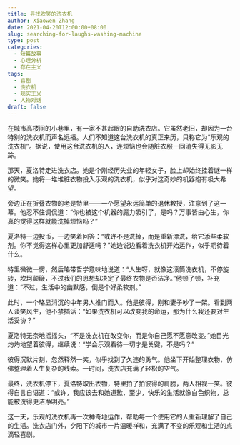 ```yaml
---
title: 寻找欢笑的洗衣机
author: Xiaowen Zhang
date: 2021-04-20T12:00:00+08:00
slug: searching-for-laughs-washing-machine
type: post
categories:
  - 短篇故事
  - 心理分析
  - 存在主义
tags:
  - 喜剧
  - 洗衣机
  - 现实主义
  - 人物对话
draft: false
---
```


在城市高楼间的小巷里，有一家不甚起眼的自助洗衣店。它虽然老旧，却因为一台特别的洗衣机而声名远播。人们不知道这台洗衣机的真正来历，只称它为“乐观的洗衣机”。据说，使用这台洗衣机的人，连烦恼也会随脏衣服一同消失得无影无踪。

那天，夏洛特走进洗衣店。她是个刚经历失业的年轻女子，脸上却始终挂着谜一样的微笑。她将一堆堆脏衣物投入乐观的洗衣机，似乎对这奇妙的机器抱有极大希望。

旁边正在折叠衣物的老是特里——一个愿望永远简单的退休教授，注意到了这一幕。他忍不住调侃道：“你也被这个机器的魔力吸引了，是吗？万事皆由心生，你真的觉得这样就能洗掉烦恼吗？”

夏洛特一边投币，一边笑着回答：“或许不是洗掉，而是重新漂洗，给它添些柔软剂。你不觉得这样心里更加舒适吗？”她边说边看着洗衣机开始运作，似乎期待着什么。

特里微微一愣，然后略带哲学意味地说道：“人生呀，就像这滚筒洗衣机，不停旋转，坎坷颠簸，不过我们的思想却决定了最终衣物是否洁净。”他顿了顿，补充道：“不过，生活中的幽默感，倒是个好柔软剂。”

此时，一个略显消沉的中年男人推门而入。他是彼得，刚和妻子吵了一架。看到两人谈笑风生，他不禁插话：“如果洗衣机可以改变我的命运，那为什么我还要对生活妥协？”

夏洛特无奈地摇摇头，“不是洗衣机在改变你，而是你自己愿不愿意改变。”她目光灼灼地望着彼得，继续说：“学会乐观看待一切才是关键，不是吗？”

彼得沉默片刻，忽然释然一笑，似乎找到了久违的勇气。他坐下开始整理衣物，仿佛整理着人生复杂的线索。一时间，洗衣店充满了轻松的空气。

最终，洗衣机停下，夏洛特取出衣物，特里拍了拍彼得的肩膀，两人相视一笑。彼得自言自语道：“或许，我应该去和她道歉，至少，快乐的生活就像白色织物，总能被洗得更洁净明亮。”

这一天，乐观的洗衣机再一次神奇地运作，帮助每一个使用它的人重新理解了自己的生活。洗衣店门外，夕阳下的城市一片温暖祥和，充满了不变的乐观和生活的点滴轻喜剧。